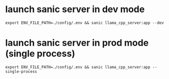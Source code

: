 # launch sanic server in dev mode
`export ENV_FILE_PATH=./config/.env && sanic llama_cpp_server:app --dev`

# launch sanic server in prod mode (single process)
`export ENV_FILE_PATH=./config/.env && sanic llama_cpp_server:app --single-process`